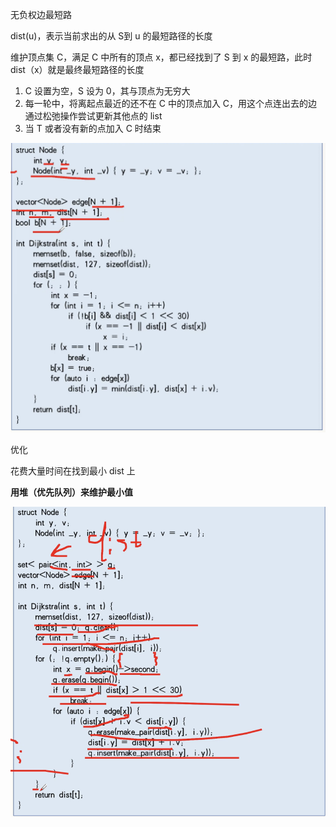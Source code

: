 无负权边最短路

dist(u)，表示当前求出的从 S到 u 的最短路径的长度

维护顶点集 C，满足 C 中所有的顶点 x，都已经找到了 S 到 x 的最短路，此时 dist（x）就是最终最短路径的长度

1. C 设置为空，S 设为 0，其与顶点为无穷大
2. 每一轮中，将离起点最近的还不在 C 中的顶点加入 C，用这个点连出去的边通过松弛操作尝试更新其他点的 list
3. 当 T 或者没有新的点加入 C 时结束

![image-20220422194712898](https://raw.githubusercontent.com/wangpaopao-lei/pic/master/image-20220422194712898.png)

优化

花费大量时间在找到最小 dist 上

**用堆（优先队列）来维护最小值**

![image-20220422200211137](https://raw.githubusercontent.com/wangpaopao-lei/pic/master/image-20220422200211137.png)